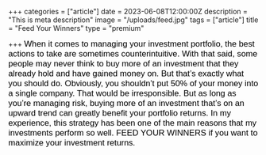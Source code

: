 +++
categories = ["article"]
date = 2023-06-08T12:00:00Z
description = "This is meta description"
image = "/uploads/feed.jpg"
tags = ["article"]
title = "Feed Your Winners"
type = "premium"

+++
<span style="color:black"><span style="font-family:Arial; font-size:1.2em;">When it comes to managing your investment portfolio, the best actions to take are sometimes counterintuitive. With that said, some people may never think to buy more of an investment that they already hold and have gained money on. But that’s exactly what you should do. Obviously, you shouldn’t put 50% of your money into a single company. That would be irresponsible. But as long as you’re managing risk, buying more of an investment that’s on an upward trend can greatly benefit your portfolio returns. In my experience, this strategy has been one of the main reasons that my investments perform so well. FEED YOUR WINNERS if you want to maximize your investment returns.</span></span>

